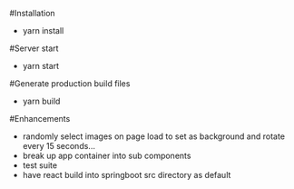 #Installation
* yarn install

#Server start
* yarn start

#Generate production build files
* yarn build

#Enhancements
* randomly select images on page load to set as background and rotate every 15 seconds...
* break up app container into sub components
* test suite
* have react build into springboot src directory as default
